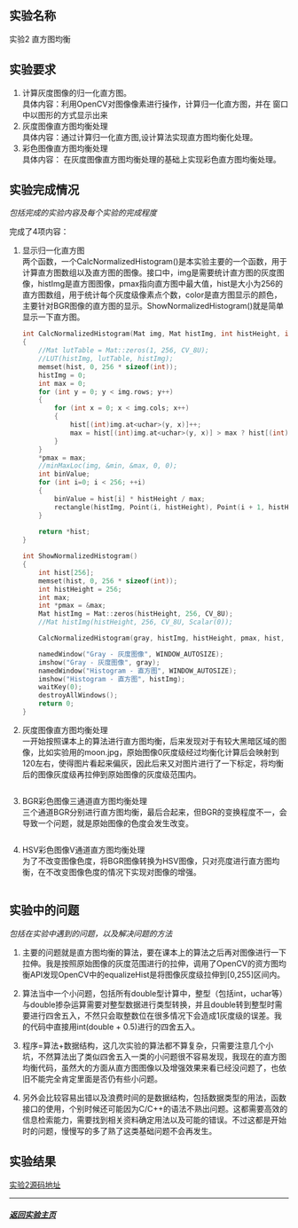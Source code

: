 ## 实验名称

实验2 直方图均衡

## 实验要求

1. 计算灰度图像的归一化直方图。   
    具体内容：利用OpenCV对图像像素进行操作，计算归一化直方图，并在 窗口中以图形的方式显示出来 
2. 灰度图像直方图均衡处理  
    具体内容：通过计算归一化直方图,设计算法实现直方图均衡化处理。 
3. 彩色图像直方图均衡处理  
    具体内容： 在灰度图像直方图均衡处理的基础上实现彩色直方图均衡处理。

## 实验完成情况

_包括完成的实验内容及每个实验的完成程度_

完成了4项内容：

1. 显示归一化直方图  
    两个函数，一个CalcNormalizedHistogram()是本实验主要的一个函数，用于计算直方图数组以及直方图的图像。接口中，img是需要统计直方图的灰度图像，histImg是直方图图像，pmax指向直方图中最大值，hist是大小为256的直方图数组，用于统计每个灰度级像素点个数，color是直方图显示的颜色，主要针对BGR图像的直方图的显示。ShowNormalizedHistogram()就是简单显示一下直方图。
    ```C++
    int CalcNormalizedHistogram(Mat img, Mat histImg, int histHeight, int *pmax, int *hist, Scalar color)
    {
        //Mat lutTable = Mat::zeros(1, 256, CV_8U);
        //LUT(histImg, lutTable, histImg);
        memset(hist, 0, 256 * sizeof(int));
        histImg = 0;
        int max = 0;
        for (int y = 0; y < img.rows; y++)
        {
            for (int x = 0; x < img.cols; x++)
            {
                hist[(int)img.at<uchar>(y, x)]++;
                max = hist[(int)img.at<uchar>(y, x)] > max ? hist[(int)img.at<uchar>(y, x)] : max;
            }
        }
        *pmax = max;
        //minMaxLoc(img, &min, &max, 0, 0);
        int binValue;
        for (int i=0; i < 256; ++i)
        {
            binValue = hist[i] * histHeight / max;
            rectangle(histImg, Point(i, histHeight), Point(i + 1, histHeight - binValue), color);
        }
        
        return *hist;
    }

    int ShowNormalizedHistogram()
    {
        int hist[256];
        memset(hist, 0, 256 * sizeof(int));
        int histHeight = 256;
        int max;
        int *pmax = &max;
        Mat histImg = Mat::zeros(histHeight, 256, CV_8U);
        //Mat histImg(histHeight, 256, CV_8U, Scalar(0));

        CalcNormalizedHistogram(gray, histImg, histHeight, pmax, hist, Scalar(255));

        namedWindow("Gray - 灰度图像", WINDOW_AUTOSIZE);
        imshow("Gray - 灰度图像", gray);
        namedWindow("Histogram - 直方图", WINDOW_AUTOSIZE);
        imshow("Histogram - 直方图", histImg);
        waitKey(0);
        destroyAllWindows();
        return 0;
    }
    ```

2. 灰度图像直方图均衡处理   
    一开始按照课本上的算法进行直方图均衡，后来发现对于有较大黑暗区域的图像，比如实验用的moon.jpg，原始图像0灰度级经过均衡化计算后会映射到120左右，使得图片看起来偏灰，因此后来又对图片进行了一下标定，将均衡后的图像灰度级再拉伸到原始图像的灰度级范围内。
    ```C++

    ```

3. BGR彩色图像三通道直方图均衡处理   
    三个通道BGR分别进行直方图均衡，最后合起来，但BGR的变换程度不一，会导致一个问题，就是原始图像的色度会发生改变。
    ```C++


    ```

4. HSV彩色图像V通道直方图均衡处理  
    为了不改变图像色度，将BGR图像转换为HSV图像，只对亮度进行直方图均衡，在不改变图像色度的情况下实现对图像的增强。
    ```C++

    ```
 

## 实验中的问题

_包括在实验中遇到的问题，以及解决问题的方法_

1. 主要的问题就是直方图均衡的算法，要在课本上的算法之后再对图像进行一下拉伸。我是按照原始图像的灰度范围进行的拉伸，调用了OpenCV的资方图均衡API发现OpenCV中的equalizeHist是将图像灰度级拉伸到[0,255]区间内。

2. 算法当中一个小问题，包括所有double型计算中，整型（包括int，uchar等）与double掺杂运算需要对整型数据进行类型转换，并且double转到整型时需要进行四舍五入，不然只会取整数位在很多情况下会造成1灰度级的误差。我的代码中直接用int(double + 0.5)进行的四舍五入。

3. 程序=算法+数据结构，这几次实验的算法都不算复杂，只需要注意几个小坑，不然算法出了类似四舍五入一类的小问题很不容易发现，我现在的直方图均衡代码，虽然大的方面从直方图图像以及增强效果来看已经没问题了，也依旧不能完全肯定里面是否仍有些小问题。

4. 另外会比较容易出错以及浪费时间的是数据结构，包括数据类型的用法，函数接口的使用，个别时候还可能因为C/C++的语法不熟出问题。这都需要高效的信息检索能力，需要找到相关资料确定用法以及可能的错误。不过这都是开始时的问题，慢慢写的多了熟了这类基础问题不会再发生。


## 实验结果

[实验2源码地址](https://github.com/chengx-coding/USTC-MSE_DIP_Exp/blob/master/Exp02.cpp)


---
##### [返回实验主页](https://chengx-coding.github.io/USTC-MSE_DIP_Exp/)